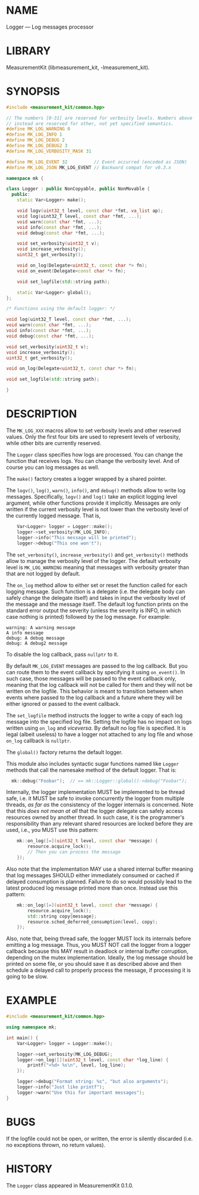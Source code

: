 # NAME
Logger &mdash; Log messages processor

# LIBRARY
MeasurementKit (libmeasurement_kit, -lmeasurement_kit).

# SYNOPSIS

```C++
#include <measurement_kit/common.hpp>

// The numbers [0-31] are reserved for verbosity levels. Numbers above 31
// instead are reserved for other, not yet specified semantics.
#define MK_LOG_WARNING 0
#define MK_LOG_INFO 1
#define MK_LOG_DEBUG 2
#define MK_LOG_DEBUG2 3
#define MK_LOG_VERBOSITY_MASK 31

#define MK_LOG_EVENT 32          // Event occurred (encoded as JSON)
#define MK_LOG_JSON MK_LOG_EVENT // Backward compat for v0.3.x

namespace mk {

class Logger : public NonCopyable, public NonMovable {
  public:
    static Var<Logger> make();

    void logv(uint32_t level, const char *fmt, va_list ap);
    void log(uint32_T level, const char *fmt, ...);
    void warn(const char *fmt, ...);
    void info(const char *fmt, ...);
    void debug(const char *fmt, ...);

    void set_verbosity(uint32_t v);
    void increase_verbosity();
    uint32_t get_verbosity();

    void on_log(Delegate<uint32_t, const char *> fn);
    void on_event(Delegate<const char *> fn);

    void set_logfile(std::string path);

    static Var<Logger> global();
};

/* Functions using the default logger: */

void log(uint32_T level, const char *fmt, ...);
void warn(const char *fmt, ...);
void info(const char *fmt, ...);
void debug(const char *fmt, ...);

void set_verbosity(uint32_t v);
void increase_verbosity();
uint32_t get_verbosity();

void on_log(Delegate<uint32_t, const char *> fn);

void set_logfile(std::string path);

}
```

# DESCRIPTION

The `MK_LOG_XXX` macros allow to set verbosity levels and other
reserved values. Only the first four bits are used to represent levels
of verbosity, while other bits are currently reserved.

The `Logger` class specifies how logs are processed. You can change the
function that receives logs. You can change the verbosity level. And
of course you can log messages as well.

The `make()` factory creates a logger wrapped by a shared pointer.

The `logv()`, `log()`, `warn()`, `info()`, and `debug()` methods allow to write
log messages. Specifically, `logv()` and `log()` take an explicit logging
level argument, while other functions provide it implicitly. Messages
are only written if the current verbosity level is not lower than the verbosity
level of the currently logged message. That is,

```C++
    Var<Logger> logger = Logger::make();
    logger->set_verbosity(MK_LOG_INFO);
    logger->info("This message will be printed");
    logger->debug("This one won't");
```

The `set_verbosity()`, `increase_verbosity()` and `get_verbosity()` methods
allow to manage the verbosity level of the logger. The default verbosity
level is `MK_LOG_WARNING` meaning that messages with verbosity greater than
that are not logged by default.

The `on_log` method allow to either set or reset the function called
for each logging message. Such function is a delegate (i.e. the delegate
body can safely change the delegate itself) and takes in input the
verbosity level of the message and the message itself. The default log
function prints on the standard error output the severity (unless the
severity is INFO, in which case nothing is printed) followed by the log
message. For example:
```
warning: A warning message
A info message
debug: A debug message
debug: A debug2 message
```

To disable the log callback, pass `nullptr` to it.

By default `MK_LOG_EVENT` messages are passed to the log callback. But you
can route them to the event callback by specifying it using `on_event()`. In
such case, those messages will be passed to the event callback only,
meaning that the log callback will not be called for them and they will
not be written on the logfile. This behavior is meant to transition between
when events where passed to the log callback and a future where they will
be either ignored or passed to the event callback.

The `set_logfile` method instructs the logger to write a copy of each log
message into the specified log file. Setting the logfile has no impact on
logs written using `on_log` and *viceversa*. By default no log file is
specified. It is legal (albeit useless) to have a logger not attached to
any log file and whose `on_log` callback is `nullptr`.

The `global()` factory returns the default logger.

This module also includes syntactic sugar functions named like `Logger`
methods that call the namesake method of the default logger. That is:

```C++
  mk::debug("Foobar");  // == mk::Logger::global()->debug("Foobar");
```

Internally, the logger implementation MUST be implemented to be thread
safe, i.e. it MUST be safe to invoke concurrently the logger from multiple
threads, *as far as* the consistency of the logger internals is
concerned. Note that this *does not mean at all* that the logger delegate
can safely access resources owned by another thread. In such case, it is
the programmer's responsibility than any relevant shared resources are
locked before they are used, i.e., you MUST use this pattern:

```C++
    mk::on_log([=](uint32_t level, const char *message) {
        resource.acquire_lock();
        // Then you can process the message
    });
```

Also note that the implementation MAY use a shared internal buffer meaning that
log messages SHOULD either immediately consumed or cached if delayed consumption
is planned. Failure to do so would possibly lead to the latest produced log
message printed more than once. Instead use this pattern:

```C++
    mk::on_log([=](uint32_t level, const char *message) {
        resource.acquire_lock();
        std::string copy{message};
        resource.sched_deferred_consumption(level, copy);
    });
```

Also, note that, being thread safe, the logger MUST lock its internals before
emitting a log message. Thus, you MUST NOT call the logger from a logger callback
because this MAY result in deadlock or internal buffer corruption, depending on
the mutex implementation. Ideally, the log message should be printed on some
file, or you should save it as described above and then schedule a delayed call to
properly process the message, if processing it is going to be slow.

# EXAMPLE

```C++
#include <measurement_kit/common.hpp>

using namespace mk;

int main() {
    Var<Logger> logger = Logger::make();

    logger->set_verbosity(MK_LOG_DEBUG);
    logger->on_log([](uint32_t level, const char *log_line) {
        printf("<%d> %s\n", level, log_line);
    });

    logger->debug("Format string: %s", "but also arguments");
    logger->info("Just like printf");
    logger->warn("Use this for important messages");
}
```

# BUGS

If the logfile could not be open, or written, the error is silently
discarded (i.e. no exceptions thrown, no return values).

# HISTORY

The `Logger` class appeared in MeasurementKit 0.1.0.
